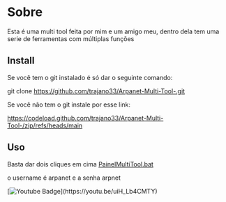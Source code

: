 # Sobre 

Esta é uma multi tool feita por mim e um amigo meu, dentro dela tem uma serie de ferramentas com múltiplas funções 

## Install
Se você tem o git instalado é só dar o seguinte comando:

git clone https://github.com/trajano33/Arpanet-Multi-Tool-.git

Se você não tem o git instale por esse link:

https://codeload.github.com/trajano33/Arpanet-Multi-Tool-/zip/refs/heads/main

## Uso
Basta dar dois cliques em cima [PainelMultiTool.bat](https://github.com/trajano33/Arpanet-Multi-Tool-/blob/main/PainelMultiTool.bat "PainelMultiTool.bat") 

o username é arpanet
e a senha arpnet



[![Youtube Badge](https://img.shields.io/badge/-Youtube-FF0000?style=flat-square&labelColor=FF0000&logo=youtube&logoColor=white&link(https://youtu.be/uiH_Lb4CMTY))](https://youtu.be/uiH_Lb4CMTY)
